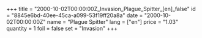 +++
title = "2000-10-02T00:00:00Z_Invasion_Plague_Spitter_[en]_false"
id = "8845e6bd-40ee-45ca-a099-53f19ff20a8a"
date = "2000-10-02T00:00:00Z"
name = "Plague Spitter"
lang = ["en"]
price = "1.03"
quantity = 1
foil = false
set = "Invasion"
+++
